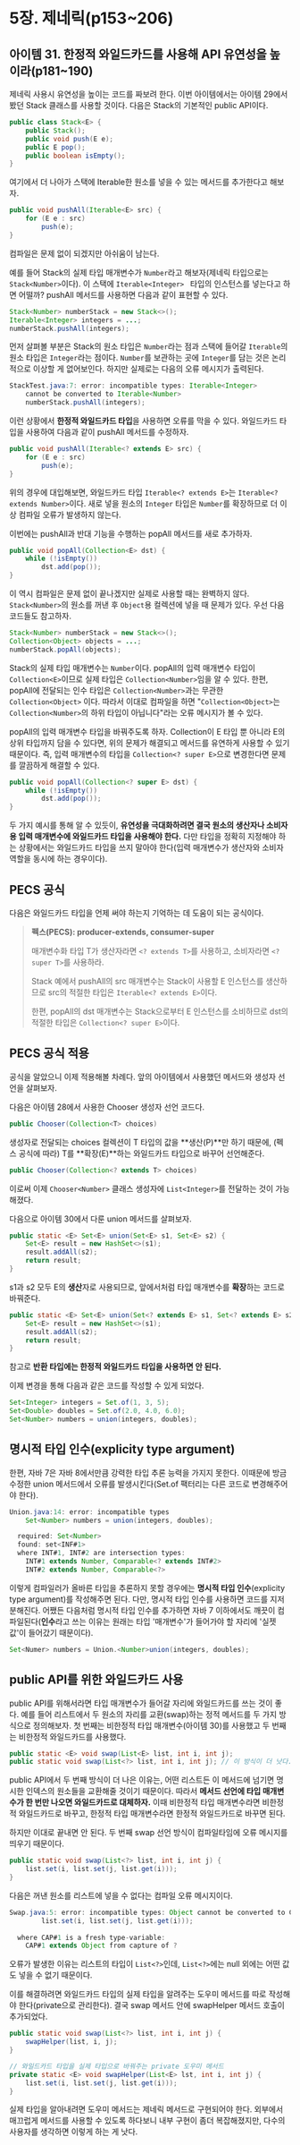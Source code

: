 # 5장. 제네릭(p153~206)

## 아이템 31. 한정적 와일드카드를 사용해 API 유연성을 높이라(p181~190)

제네릭 사용시 유연성을 높이는 코드를 짜보려 한다. 이번 아이템에서는 아이템 29에서 봤던 Stack 클래스를 사용할 것이다. 다음은 Stack의 기본적인 public API이다.

```java
public class Stack<E> {
    public Stack();
    public void push(E e);
    public E pop();
    public boolean isEmpty();
}
```

여기에서 더 나아가 스택에 Iterable한 원소를 넣을 수 있는 메서드를 추가한다고 해보자.

```java
public void pushAll(Iterable<E> src) {
    for (E e : src)
        push(e);
}
```

컴파일은 문제 없이 되겠지만 아쉬움이 남는다.

예를 들어 Stack의 실제 타입 매개변수가 `Number`라고 해보자(제네릭 타입으로는 `Stack<Number>`이다). 이 스택에 `Iterable<Integer> ` 타입의 인스턴스를 넣는다고 하면 어떨까? pushAll 메서드를 사용하면 다음과 같이 표현할 수 있다.

```java
Stack<Number> numberStack = new Stack<>();
Iterable<Integer> integers = ...;
numberStack.pushAll(integers);
```

먼저 살펴볼 부분은 Stack의 원소 타입은 `Number`라는 점과 스택에 들어갈 `Iterable`의 원소 타입은 `Integer`라는 점이다. `Number`를 보관하는 곳에 `Integer`를 담는 것은 논리적으로 이상할 게 없어보인다. 하지만 실제로는 다음의 오류 메시지가 출력된다.

```java
StackTest.java:7: error: incompatible types: Iterable<Integer>
    cannot be converted to Iterable<Number>
    numberStack.pushAll(integers);
```

이런 상황에서 **한정적 와일드카드 타입**을 사용하면 오류를 막을 수 있다. 와일드카드 타입을 사용하여 다음과 같이 pushAll 메서드를 수정하자.

```java
public void pushAll(Iterable<? extends E> src) {
    for (E e : src)
        push(e);
}
```

위의 경우에 대입해보면, 와일드카드 타입 `Iterable<? extends E>`는 `Iterable<? extends Number>`이다. 새로 넣을 원소의 `Integer` 타입은 `Number`를 확장하므로 더 이상 컴파일 오류가 발생하지 않는다.

이번에는 pushAll과 반대 기능을 수행하는 popAll 메서드를 새로 추가하자.

```java
public void popAll(Collection<E> dst) {
    while (!isEmpty())
        dst.add(pop());
}
```

 이 역시 컴파일은 문제 없이 끝나겠지만 실제로 사용할 때는 완벽하지 않다. `Stack<Number>`의 원소를 꺼낸 후 `Object`용 컬렉션에 넣을 때 문제가 있다. 우선 다음 코드들도 참고하자.

```java
Stack<Number> numberStack = new Stack<>();
Collection<Object> objects = ...;
numberStack.popAll(objects);
```

Stack의 실제 타입 매개변수는 `Number`이다. popAll의 입력 매개변수 타입이 `Collection<E>`이므로 실제 타입은 `Collection<Number>`임을 알 수 있다. 한편, popAll에 전달되는 인수 타입은 `Collection<Number>`과는 무관한  `Collection<Object>` 이다. 따라서 이대로 컴파일을 하면 "`Collection<Object>`는 `Collection<Number>`의 하위 타입이 아닙니다"라는 오류 메시지가 볼 수 있다.

popAll의 입력 매개변수 타입을 바꿔주도록 하자. Collection이 E 타입 뿐 아니라 E의 상위 타입까지 담을 수 있다면, 위의 문제가 해결되고 메서드를 유연하게 사용할 수 있기 때문이다. 즉, 입력 매개변수의 타입을 `Collection<? super E>`으로 변경한다면 문제를 깔끔하게 해결할 수 있다.

```java
public void popAll(Collection<? super E> dst) {
    while (!isEmpty())
        dst.add(pop());
}
```

두 가지 예시를 통해 알 수 있듯이, **유연성을 극대화하려면 결국 원소의 생산자나 소비자용 입력 매개변수에 와일드카드 타입을 사용해야 한다.** 다만 타입을 정확히 지정해야 하는 상황에서는 와일드카드 타입을 쓰지 말아야 한다(입력 매개변수가 생산자와 소비자 역할을 동시에 하는 경우이다).

## PECS 공식

다음은 와일드카드 타입을 언제 써야 하는지 기억하는 데 도움이 되는 공식이다.

> **펙스(PECS): producer-extends, consumer-super**
>
> 매개변수화 타입 T가 생산자라면 `<? extends T>`를 사용하고, 소비자라면 `<? super T>`를 사용하라.
>
> Stack 예에서 pushAll의 src 매개변수는 Stack이 사용할 E 인스턴스를 생산하므로 src의 적절한 타입은 `Iterable<? extends E>`이다. 
>
> 한편, popAll의 dst 매개변수는 Stack으로부터 E 인스턴스를 소비하므로 dst의 적절한 타입은 `Collection<? super E>`이다.

## PECS 공식 적용

공식을 알았으니 이제 적용해볼 차례다. 앞의 아이템에서 사용했던 메서드와 생성자 선언을 살펴보자.

다음은 아이템 28에서 사용한 Chooser 생성자 선언 코드다.

```java
public Chooser(Collection<T> choices)
```

생성자로 전달되는 choices 컬렉션이 T 타입의 값을 **생산(P)**만 하기 때문에, (펙스 공식에 따라) T를 **확장(E)**하는 와일드카드 타입으로 바꾸어 선언해준다.

```JAVA
public Chooser(Collection<? extends T> choices)
```

이로써 이제 `Chooser<Number>` 클래스 생성자에 `List<Integer>`를 전달하는 것이 가능해졌다.

다음으로 아이템 30에서 다룬 union 메서드를 살펴보자. 

```java
public static <E> Set<E> union(Set<E> s1, Set<E> s2) {
    Set<E> result = new HashSet<>(s1);
    result.addAll(s2);
    return result;
}
```

s1과 s2 모두 E의 **생산**자로 사용되므로, 앞에서처럼 타입 매개변수를 **확장**하는 코드로 바꿔준다.

```java
public static <E> Set<E> union(Set<? extends E> s1, Set<? extends E> s2) {
    Set<E> result = new HashSet<>(s1);
    result.addAll(s2);
    return result;
}
```

참고로 **반환 타입에는 한정적 와일드카드 타입을 사용하면 안 된다.**

이제 변경을 통해 다음과 같은 코드를 작성할 수 있게 되었다.

```java
Set<Integer> integers = Set.of(1, 3, 5);
Set<Double> doubles = Set.of(2.0, 4.0, 6.0);
Set<Number> numbers = union(integers, doubles);
```

## 명시적 타입 인수(explicity type argument)

한편, 자바 7은 자바 8에서만큼 강력한 타입 추론 능력을 가지지 못한다. 이때문에 방금 수정한 union 메서드에서 오류를 발생시킨다(Set.of 팩터리는 다른 코드로 변경해주어야 한다).

```java
Union.java:14: error: incompatible types
    Set<Number> numbers = union(integers, doubles);

  required: Set<Number>
  found: set<INF#1>
  where INT#1, INT#2 are intersection types:
    INT#1 extends Number, Comparable<? extends INT#2>
    INT#2 extends Number, Comparable<?>
```

 이렇게 컴파일러가 올바른 타입을 추론하지 못할 경우에는 **명시적 타입 인수**(explicity type argument)를 작성해주면 된다. 다만, 명시적 타입 인수를 사용하면 코드를 지저분해진다. 어쨌든 다음처럼 명시적 타입 인수를 추가하면 자바 7 이하에서도 깨끗이 컴파일된다(**인수**라고 쓰는 이유는 원래는 타입 '매개변수'가 들어가야 할 자리에 '실젯값'이 들어갔기 때문이다).

```java
Set<Numer> numbers = Union.<Number>union(integers, doubles);
```

## public API를 위한 와일드카드 사용

public API를 위해서라면 타입 매개변수가 들어갈 자리에 와일드카드를 쓰는 것이 좋다. 예를 들어 리스트에서 두 원소의 자리를 교환(swap)하는 정적 메서드를 두 가지 방식으로 정의해보자. 첫 번째는 비한정적 타입 매개변수(아이템 30)를 사용했고 두 번째는 비한정적 와일드카드를 사용했다.

```java
public static <E> void swap(List<E> list, int i, int j);
public static void swap(List<?> list, int i, int j); // 이 방식이 더 낫다.
```

public API에서 두 번째 방식이 더 나은 이유는, 어떤 리스트든 이 메서드에 넘기면 명시한 인덱스의 원소들을 교환해줄 것이기 때문이다. 따라서 **메서드 선언에 타입 매개변수가 한 번만 나오면 와일드카드로 대체하자.** 이때 비한정적 타입 매개변수라면 비한정적 와일드카드로 바꾸고, 한정적 타입 매개변수라면 한정적 와일드카드로 바꾸면 된다.

하지만 이대로 끝내면 안 된다. 두 번째 swap 선언 방식이 컴파일타임에 오류 메시지를 띄우기 때문이다.

```java
public static void swap(List<?> list, int i, int j) {
    list.set(i, list.set(j, list.get(i)));
}
```

다음은 꺼낸 원소를 리스트에 넣을 수 없다는 컴파일 오류 메시지이다.

```java
Swap.java:5: error: incompatible types: Object cannot be converted to CAP#1
    	list.set(i, list.set(j, list.get(i)));
  
  where CAP#1 is a fresh type-variable:
    CAP#1 extends Object from capture of ?
```

오류가 발생한 이유는 리스트의 타입이 `List<?>`인데, `List<?>`에는 null 외에는 어떤 값도 넣을 수 없기 때문이다.

이를 해결하려면 와일드카드 타입의 실제 타입을 알려주는 도우미 메서드를 따로 작성해야 한다(private으로 관리한다). 결국 swap 메서드 안에 swapHelper 메서드 호출이 추가되었다.

```java
public static void swap(List<?> list, int i, int j) {
    swapHelper(list, i, j);
}

// 와일드카드 타입을 실제 타입으로 바꿔주는 private 도우미 메서드
private static <E> void swapHelper(List<E> lst, int i, int j) {
    list.set(i, list.set(j, list.get(i)));
}
```

실제 타입을 알아내려면 도우미 메서드는 제네릭 메서드로 구현되어야 한다. 외부에서 매끄럽게 메서드를 사용할 수 있도록 하다보니 내부 구현이 좀더 복잡해졌지만, 다수의 사용자를 생각하면 이렇게 하는 게 낫다.

